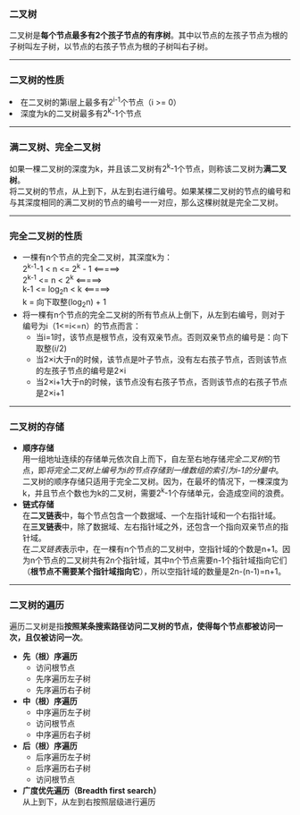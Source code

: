 <h3>二叉树</h3>
二叉树是<strong>每个节点最多有2个孩子节点的有序树</strong>。其中以节点的左孩子节点为根的子树叫左子树，以节点的右孩子节点为根的子树叫右子树。</br>
<hr></hr>
<h3>二叉树的性质</h3>
<li>在二叉树的第i层上最多有2<sup>i-1</sup>个节点（i &gt;= 0）</li>
<li>深度为k的二叉树最多有2<sup>k</sup>-1个节点</li>
<hr></hr>
<h3>满二叉树、完全二叉树</h3>
如果一棵二叉树的深度为k，并且该二叉树有2<sup>k</sup>-1个节点，则称该二叉树为<strong>满二叉树</strong>。
</br>
将二叉树的节点，从上到下，从左到右进行编号。如果某棵二叉树的节点的编号和与其深度相同的满二叉树的节点的编号一一对应，那么这棵树就是完全二叉树。
<hr></hr>
<h3>完全二叉树的性质</h3>
<ul>
	<li>一棵有n个节点的完全二叉树，其深度k为：</br>
2<sup>k-1</sup>-1 &lt; n &lt;= 2<sup>k</sup> - 1 &lt;=====&gt;</br>
2<sup>k-1</sup> &lt;= n &lt; 2<sup>k</sup> &lt;=====&gt;</br>
k-1 &lt;= log<sub>2</sub>n &lt; k &lt;=====&gt;</br>
k = 向下取整(log<sub>2</sub>n) + 1
	</li>
	<li>将一棵有n个节点的完全二叉树的所有节点从上倒下，从左到右编号，则对于编号为i（1&lt;=i&lt;=n）的节点而言：
		<ul>
			<li>当i=1时，该节点是根节点，没有双亲节点。否则双亲节点的编号是：向下取整(i/2)</li>
			<li>当2&times;i大于n的时候，该节点是叶子节点，没有左右孩子节点，否则该节点的左孩子节点的编号是2&times;i</li>
			<li>当2&times;i+1大于n的时候，该节点没有右孩子节点，否则该节点的右孩子节点是2&times;i+1</li>
		</ul>
	</li>
</ul>
<hr></hr>
<h3>二叉树的存储</h3>
<ul>
<li><strong>顺序存储</strong></br>
用一组地址连续的存储单元依次自上而下，自左至右地存储<em>完全二叉树</em>的节点，即<em>将完全二叉树上编号为i的节点存储到一维数组的索引为i-1的分量中</em>。</br>
二叉树的顺序存储只适用于完全二叉树。因为，在最坏的情况下，一棵深度为k，并且节点个数也为k的二叉树，需要2<sup>k</sup>-1个存储单元，会造成空间的浪费。
</li>
<li><strong>链式存储</strong></br>
在<strong>二叉链表</strong>中，每个节点包含一个数据域、一个左指针域和一个右指针域。</br>
在<strong>三叉链表</strong>中，除了数据域、左右指针域之外，还包含一个指向双亲节点的指针域。</br>
在<em>二叉链表</em>表示中，在一棵有n个节点的二叉树中，空指针域的个数是n+1。因为n个节点的二叉树共有2n个指针域，其中n个节点需要n-1个指针域指向它们（<strong>根节点不需要某个指针域指向它</strong>），所以空指针域的数量是2n-(n-1)=n+1。
</li>
</ul>
<hr></hr>
<h3>二叉树的遍历</h3>
遍历二叉树是指<strong>按照某条搜索路径访问二叉树的节点，使得每个节点都被访问一次，且仅被访问一次</strong>。</br>
<ul>
	<li><strong>先（根）序遍历</strong></br>
		<ul>
			<li>访问根节点</li>
			<li>先序遍历左子树</li>
			<li>先序遍历右子树</li>
		</ul>
	</li>
	<li><strong>中（根）序遍历</strong></br>
		<ul>
			<li>中序遍历左子树</li>
			<li>访问根节点</li>
			<li>中序遍历右子树</li>
		</ul>
	</li>
	<li><strong>后（根）序遍历</strong></br>
		<ul>
			<li>后序遍历左子树</li>
			<li>后序遍历右子树</li>
			<li>访问根节点</li>
		</ul>
	</li>
	<li><strong>广度优先遍历（Breadth first search）</strong></br>
	从上到下，从左到右按照层级进行遍历
	</li>
</ul>
